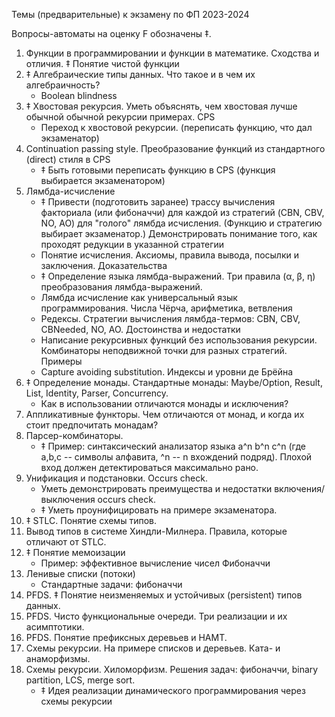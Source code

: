 Темы (предварительные) к экзамену по ФП 2023-2024


Вопросы-автоматы на оценку F обозначены ‡. 

1. Функции в программировании и функции в математике. Сходства и отличия. ‡ Понятие чистой функции 
1. ‡ Алгебраические типы данных. Что такое и в чем их алгебраичность?
   * Boolean blindness
1. ‡ Хвостовая рекурсия. Уметь объяснять, чем хвостовая лучше обычной обычной рекурсии примерах. CPS
   * Переход к хвостовой рекурсии. (переписать функцию, что дал экзаменатор)
1. Continuation passing style. Преобразование функций из стандартного (direct) стиля в CPS
   * ‡ Быть готовыми переписать функцию в CPS (функция выбирается экзаменатором)
1. Лямбда-исчисление
   * ‡ Привести (подготовить заранее) трассу вычисления факториала (или фибоначчи) для каждой из стратегий 
     (CBN, CBV, NO, AO) для "голого" лямбда исчисления. (Функцию и стратегию выбирает экзаменатор.) 
     Демонстрировать понимание того, как проходят редукции в указанной стратегии
   * Понятие исчисления. Аксиомы, правила вывода, посылки и заключения. Доказательства
   * ‡ Определение языка лямбда-выражений. Три правила (α, β, η) преобразования лямбда-выражений.
   * Лямбда исчисление как универсальный язык программирования. Числа Чёрча, арифметика, ветвления
   * Редексы. Стратегии вычисления лямбда-термов: CBN, CBV, CBNeeded, NO, AO. Достоинства и недостатки
   * Написание рекурсивных функций без использования рекурсии. Комбинаторы неподвижной точки для разных стратегий. Примеры
   * Capture avoiding substitution. Индексы и уровни де Брёйна
1. ‡ Определение монады. Стандартные монады: Maybe/Option, Result, List, Identity, Parser, Concurrency.
   * Как в использовании отличаются монады и исключения?
1. Аппликативные функторы. Чем отличаются от монад, и когда их стоит предпочитать монадам?
1. Парсер-комбинаторы.
   * ‡ Пример: синтаксический анализатор языка a^n b^n c^n (где а,b,c -- символы алфавита, ^n -- n вхождений подряд).
     Плохой вход должен детектироваться максимально рано.
1. Унификация и подстановки. Occurs check.
   * Уметь демонстрировать преимущества и недостатки включения/выключения occurs check.
   * ‡ Уметь проунифицировать на примере экзаменатора.
1. ‡ STLC. Понятие схемы типов.
1. Вывод типов в системе Хиндли-Милнера. Правила, которые отличают от STLC.
1. ‡ Понятие мемоизации
   * Пример: эффективное вычисление чисел Фибоначчи
1. Ленивые списки (потоки)
   * Стандартные задачи: фибоначчи
1. PFDS. ‡ Понятие неизменяемых и устойчивых (persistent) типов данных.
1. PFDS. Чисто функциональные очереди. Три реализации и их асимптотики.
1. PFDS. Понятие префиксных деревьев и HAMT.
1. Схемы рекурсии. На примере списков и деревьев. Ката- и анаморфизмы.
1. Схемы рекурсии. Хиломорфизм. Решения задач: фибоначчи, binary partition, LCS, merge sort. 
   * ‡ Идея реализации динамического программирования через схемы рекурсии

<!--
1. Четыре вида полиморфизма ([согласно Л. Карделли](https://www.classes.cs.uchicago.edu/archive/2012/spring/22300-1/papers/Cardelli-Wegner.pdf))
1. История Mars Climate Orbiter (летучка 3). Понятия: zero-cost abstraction, leaking abstraction.
1. GADT, что такое и зачем нужно
   * Равенство  типов (летучка 4)
   * Использование для форматированной печати
-->
